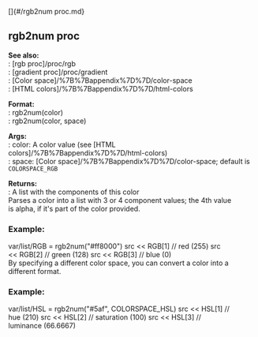 []{#/rgb2num proc.md}    
## rgb2num proc    
**See also:**    
:   [rgb proc]/proc/rgb    
:   [gradient proc]/proc/gradient    
:   [Color space]/%7B%7Bappendix%7D%7D/color-space    
:   [HTML colors]/%7B%7Bappendix%7D%7D/html-colors    
<!-- -->    
**Format:**    
:   rgb2num(color)    
:   rgb2num(color, space)    
<!-- -->    
**Args:**    
:   color: A color value (see [HTML    
    colors]/%7B%7Bappendix%7D%7D/html-colors)    
:   space: [Color space]/%7B%7Bappendix%7D%7D/color-space; default is    
    `COLORSPACE_RGB`    
<!-- -->    
**Returns:**    
:   A list with the components of this color    
Parses a color into a list with 3 or 4 component values; the 4th value    
is alpha, if it\'s part of the color provided.    
### Example:    
var/list/RGB = rgb2num(\"#ff8000\") src \<\< RGB\[1\] // red (255) src    
\<\< RGB\[2\] // green (128) src \<\< RGB\[3\] // blue (0)    
By specifying a different color space, you can convert a color into a    
different format.    
### Example:    
var/list/HSL = rgb2num(\"#5af\", COLORSPACE_HSL) src \<\< HSL\[1\] //    
hue (210) src \<\< HSL\[2\] // saturation (100) src \<\< HSL\[3\] //    
luminance (66.6667)  